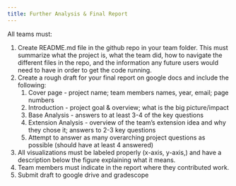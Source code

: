 ```yaml
---
title: Further Analysis & Final Report 
---
```


All teams must:
1. Create README.md file in the github repo in your team folder. This must summarize what the project is, what the team did, how to navigate the different files in the repo, and the information any future users would need to have in order to get the code running.
2. Create a rough draft for your final report on google docs and include the following:
   1. Cover page - project name; team members names, year, email; page numbers
   2. Introduction -  project goal & overview; what is the big picture/impact 
   3. Base Analysis - answers to at least 3-4 of the key questions
   4. Extension Analysis - overview of the team’s extension idea and why they chose it; answers to 2-3 key questions
   5. Attempt to answer as many overarching project questions as possible (should have at least 4 answered)
3. All visualizations must be labeled properly (x-axis, y-axis,) and have a description below the figure explaining what it means. 
4. Team members must indicate in the report where they contributed work. 
5. Submit draft to google drive and gradescope
